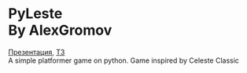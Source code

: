 <h1>PyLeste<br>
By AlexGromov</h1>
<a href='https://disk.yandex.ru/d/o90MG_IhJrQF1g'>Презентация</a>, <a href = 'https://disk.yandex.ru/d/9AKidVK8IJTmiw'>ТЗ</a></a> <br>
A simple platformer game on python. Game inspired by Celeste Classic
